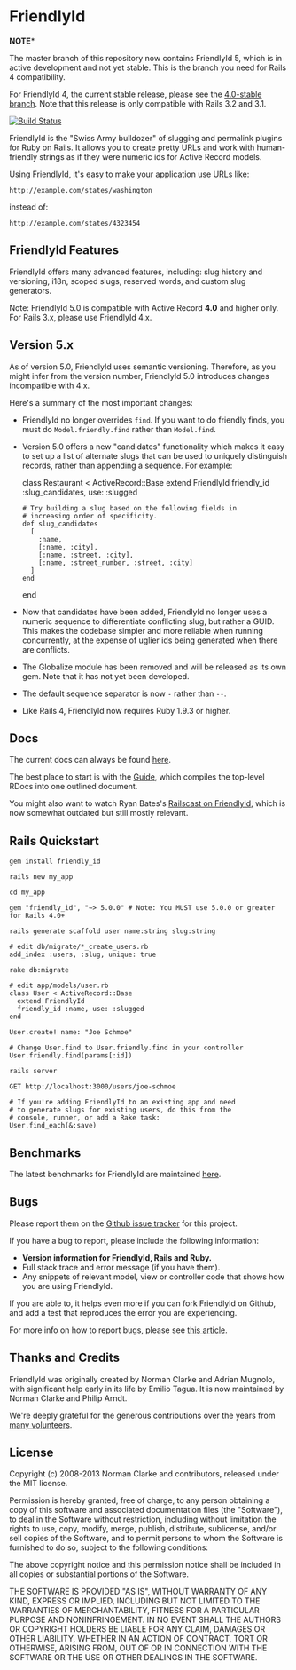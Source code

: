 # FriendlyId

**NOTE***

The master branch of this repository now contains FriendlyId 5, which is in
active development and not yet stable. This is the branch you need for Rails 4
compatibility.

For FriendlyId 4, the current stable release, please see the [4.0-stable
branch](https://github.com/FriendlyId/friendly_id/tree/4.0-stable). Note that
this release is only compatible with Rails 3.2 and 3.1.

[![Build Status](https://travis-ci.org/FriendlyId/friendly_id.png)](https://travis-ci.org/FriendlyId/friendly_id)

FriendlyId is the "Swiss Army bulldozer" of slugging and permalink plugins for
Ruby on Rails. It allows you to create pretty URLs and work with human-friendly
strings as if they were numeric ids for Active Record models.

Using FriendlyId, it's easy to make your application use URLs like:

    http://example.com/states/washington

instead of:

    http://example.com/states/4323454


## FriendlyId Features

FriendlyId offers many advanced features, including: slug history and
versioning, i18n, scoped slugs, reserved words, and custom slug generators.

Note: FriendlyId 5.0 is compatible with Active Record **4.0** and higher only.
For Rails 3.x, please use FriendlyId 4.x.


## Version 5.x

As of version 5.0, FriendlyId uses semantic versioning. Therefore, as you might
infer from the version number, FriendlyId 5.0 introduces changes incompatible
with 4.x.

Here's a summary of the most important changes:

* FriendlyId no longer overrides `find`. If you want to do friendly finds, you
  must do `Model.friendly.find` rather than `Model.find`.

* Version 5.0 offers a new "candidates" functionality which makes it easy to
  set up a list of alternate slugs that can be used to uniquely distinguish
  records, rather than appending a sequence. For example:

    class Restaurant < ActiveRecord::Base
      extend FriendlyId
      friendly_id :slug_candidates, use: :slugged

      # Try building a slug based on the following fields in
      # increasing order of specificity.
      def slug_candidates
        [
          :name,
          [:name, :city],
          [:name, :street, :city],
          [:name, :street_number, :street, :city]
        ]
      end
    end

* Now that candidates have been added, FriendlyId no longer uses a numeric
  sequence to differentiate conflicting slug, but rather a GUID. This makes the
  codebase simpler and more reliable when running concurrently, at the expense
  of uglier ids being generated when there are conflicts.

* The Globalize module has been removed and will be released as its own gem.
  Note that it has not yet been developed.

* The default sequence separator is now `-` rather than `--`.

* Like Rails 4, FriendlyId now requires Ruby 1.9.3 or higher.

## Docs

The current docs can always be found
[here](http://rubydoc.info/github/FriendlyId/friendly_id/master/frames).

The best place to start is with the
[Guide](http://rubydoc.info/github/FriendlyId/friendly_id/master/file/Guide.rdoc),
which compiles the top-level RDocs into one outlined document.

You might also want to watch Ryan Bates's [Railscast on FriendlyId](http://railscasts.com/episodes/314-pretty-urls-with-friendlyid),
which is now somewhat outdated but still mostly relevant.

## Rails Quickstart

    gem install friendly_id

    rails new my_app

    cd my_app

    gem "friendly_id", "~> 5.0.0" # Note: You MUST use 5.0.0 or greater for Rails 4.0+

    rails generate scaffold user name:string slug:string

    # edit db/migrate/*_create_users.rb
    add_index :users, :slug, unique: true

    rake db:migrate

    # edit app/models/user.rb
    class User < ActiveRecord::Base
      extend FriendlyId
      friendly_id :name, use: :slugged
    end

    User.create! name: "Joe Schmoe"

    # Change User.find to User.friendly.find in your controller
    User.friendly.find(params[:id])

    rails server

    GET http://localhost:3000/users/joe-schmoe

    # If you're adding FriendlyId to an existing app and need
    # to generate slugs for existing users, do this from the
    # console, runner, or add a Rake task:
    User.find_each(&:save)


## Benchmarks

The latest benchmarks for FriendlyId are maintained
[here](http://bit.ly/friendly-id-benchmarks).


## Bugs

Please report them on the [Github issue
tracker](http://github.com/FriendlyId/friendly_id/issues) for this project.

If you have a bug to report, please include the following information:

* **Version information for FriendlyId, Rails and Ruby.**
* Full stack trace and error message (if you have them).
* Any snippets of relevant model, view or controller code that shows how you
  are using FriendlyId.

If you are able to, it helps even more if you can fork FriendlyId on Github,
and add a test that reproduces the error you are experiencing.

For more info on how to report bugs, please see [this
article](http://yourbugreportneedsmore.info/).

## Thanks and Credits

FriendlyId was originally created by Norman Clarke and Adrian Mugnolo, with
significant help early in its life by Emilio Tagua. It is now maintained by
Norman Clarke and Philip Arndt.

We're deeply grateful for the generous contributions over the years from [many
volunteers](https://github.com/FriendlyId/friendly_id/contributors).

## License

Copyright (c) 2008-2013 Norman Clarke and contributors, released under the MIT
license.

Permission is hereby granted, free of charge, to any person obtaining a copy of
this software and associated documentation files (the "Software"), to deal in
the Software without restriction, including without limitation the rights to
use, copy, modify, merge, publish, distribute, sublicense, and/or sell copies
of the Software, and to permit persons to whom the Software is furnished to do
so, subject to the following conditions:

The above copyright notice and this permission notice shall be included in all
copies or substantial portions of the Software.

THE SOFTWARE IS PROVIDED "AS IS", WITHOUT WARRANTY OF ANY KIND, EXPRESS OR
IMPLIED, INCLUDING BUT NOT LIMITED TO THE WARRANTIES OF MERCHANTABILITY,
FITNESS FOR A PARTICULAR PURPOSE AND NONINFRINGEMENT. IN NO EVENT SHALL THE
AUTHORS OR COPYRIGHT HOLDERS BE LIABLE FOR ANY CLAIM, DAMAGES OR OTHER
LIABILITY, WHETHER IN AN ACTION OF CONTRACT, TORT OR OTHERWISE, ARISING FROM,
OUT OF OR IN CONNECTION WITH THE SOFTWARE OR THE USE OR OTHER DEALINGS IN THE
SOFTWARE.
